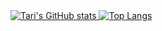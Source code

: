 <div>
  <a href="https://github.com/tari404">
  <img align="top" title="Tari's GitHub stats" src="https://github-readme-stats.vercel.app/api?username=tari404&show_icons=true&count_private=true&include_all_commits=true" />
  </a>
  <a href="https://github.com/tari404">
    <img align="top" title="Top Langs" src="https://github-readme-stats.vercel.app/api/top-langs/?username=tari404&layout=compact" />
  </a>
</div>
